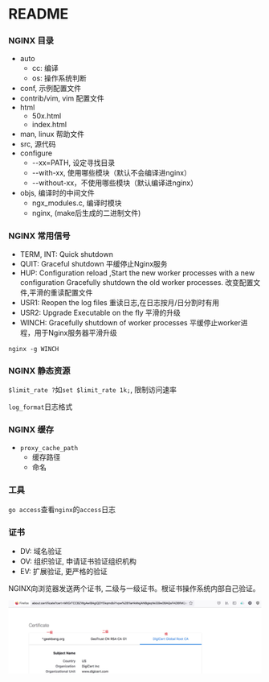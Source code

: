 # README

### NGINX 目录

* auto
	* cc: 编译
	* os: 操作系统判断
* conf, 示例配置文件
* contrib/vim, vim 配置文件
* html
	* 50x.html
	* index.html
* man, linux 帮助文件
* src, 源代码
* configure
	* --xx=PATH, 设定寻找目录
	* --with-xx, 使用哪些模块（默认不会编译进nginx）
	* --without-xx，不使用哪些模块（默认编译进nginx）
* objs, 编译时的中间文件
	* ngx_modules.c, 编译时模块
	* nginx, (make后生成的二进制文件)

### NGINX 常用信号

* TERM, INT: Quick shutdown
* QUIT: Graceful shutdown  平缓停止Nginx服务
* HUP: Configuration reload ,Start the new worker processes with a new configuration Gracefully shutdown the old worker processes. 改变配置文件,平滑的重读配置文件
* USR1: Reopen the log files 重读日志,在日志按月/日分割时有用
* USR2: Upgrade Executable on the fly 平滑的升级
* WINCH: Gracefully shutdown of worker processes 平缓停止worker进程，用于Nginx服务器平滑升级

```
nginx -g WINCH
```

### NGINX 静态资源

`$limit_rate ?`如`set $limit_rate 1k;`, 限制访问速率

`log_format`日志格式

### NGINX 缓存

* `proxy_cache_path`
	* 缓存路径
	* 命名

### 工具

`go access`查看`nginx`的`access`日志

### 证书

* DV: 域名验证
* OV: 组织验证, 申请证书验证组织机构
* EV: 扩展验证, 更严格的验证

NGINX向浏览器发送两个证书, 二级与一级证书。根证书操作系统内部自己验证。

![](img/20210928102323.jpg)
